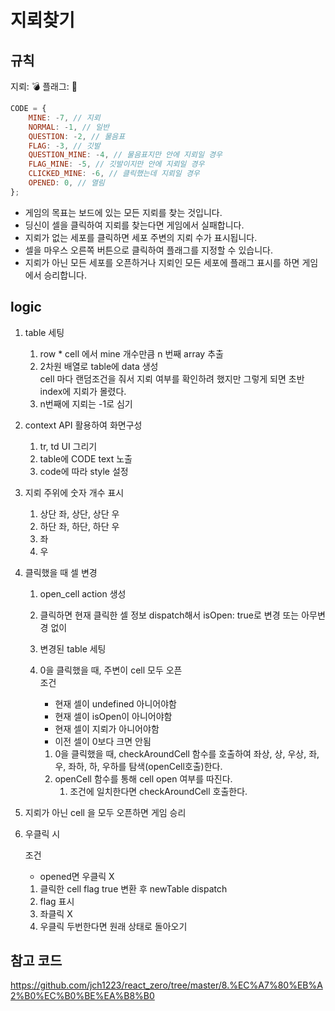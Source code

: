 # 지뢰찾기

## 규칙

지뢰: 💣
플래그: 🚩

```js
CODE = {
    MINE: -7, // 지뢰
    NORMAL: -1, // 일반
    QUESTION: -2, // 물음표
    FLAG: -3, // 깃발
    QUESTION_MINE: -4, // 물음표지만 안에 지뢰일 경우
    FLAG_MINE: -5, // 깃발이지만 안에 지뢰일 경우
    CLICKED_MINE: -6, // 클릭했는데 지뢰일 경우
    OPENED: 0, // 열림
};
```

-   게임의 목표는 보드에 있는 모든 지뢰를 찾는 것입니다.
-   딩신이 셀을 클릭하여 지뢰를 찾는다면 게임에서 실패합니다.
-   지뢰가 없는 세포를 클릭하면 세포 주변의 지뢰 수가 표시됩니다.
-   셀을 마우스 오른쪽 버튼으로 클릭하여 플래그를 지정할 수 있습니다.
-   지뢰가 아닌 모든 세포를 오픈하거나 지뢰인 모든 세포에 플래그 표시를 하면 게임에서 승리합니다.

## logic

1.  table 세팅
    1. row \* cell 에서 mine 개수만큼 n 번째 array 추출
    2. 2차원 배열로 table에 data 생성<br/>
       cell 마다 랜덤조건을 줘서 지뢰 여부를 확인하려 했지만 그렇게 되면 초반 index에 지뢰가 몰렸다.
    3. n번째에 지뢰는 -1로 심기
2.  context API 활용하여 화면구성
    1. tr, td UI 그리기
    2. table에 CODE text 노출
    3. code에 따라 style 설정
3.  지뢰 주위에 숫자 개수 표시

    1. 상단 좌, 상단, 상단 우
    2. 하단 좌, 하단, 하단 우
    3. 좌
    4. 우

4.  클릭했을 때 셀 변경

    1. open_cell action 생성
    2. 클릭하면 현재 클릭한 셀 정보 dispatch해서 isOpen: true로 변경 또는 아무변경 없이
    3. 변경된 table 세팅
    4. 0을 클릭했을 때, 주변이 cell 모두 오픈<br/>
       조건 <br/>

        - 현재 셀이 undefined 아니어야함
        - 현재 셀이 isOpen이 아니어야함
        - 현재 셀이 지뢰가 아니어야함
        - 이전 셀이 0보다 크면 안됨

        1. 0을 클릭했을 때, checkAroundCell 함수를 호출하여 좌상, 상, 우상, 좌, 우, 좌하, 하, 우하를 탐색(openCell호출)한다.
        2. openCell 함수를 통해 cell open 여부를 따진다.
            1. 조건에 일치한다면 checkAroundCell 호출한다.

5.  지뢰가 아닌 cell 을 모두 오픈하면 게임 승리
6.  우클릭 시

    조건

    -   opened면 우클릭 X

    1.  클릭한 cell flag true 변환 후 newTable dispatch
    2.  flag 표시
    3.  좌클릭 X
    4.  우클릭 두번한다면 원래 상태로 돌아오기

## 참고 코드

https://github.com/jch1223/react_zero/tree/master/8.%EC%A7%80%EB%A2%B0%EC%B0%BE%EA%B8%B0
